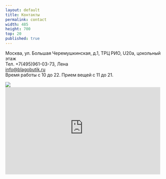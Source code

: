 ```yaml
---
layout: default
title: Контакты
permalink: contact
width: 485
height: 700
top: 20
published: true
---
```


Москва, ул. Большая Черемушкинская, д.1, ТРЦ РИО, U20a, цокольный этаж  
Тел. +7(495)961-03-73, Лена  
info@blagobutik.ru  
Время работы с 10 до 22. Прием вещей с 11 до 21.

<img src="{{site.root_dir}}/img/map.jpg" />
<iframe width="485" height="273" src="http://www.youtube-nocookie.com/embed/ZF7IHOm0Jtk" frameborder="0">           </iframe>